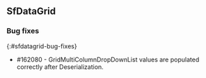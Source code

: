 ## SfDataGrid

### Bug fixes
{:#sfdatagrid-bug-fixes}

* \#162080 - GridMultiColumnDropDownList values are populated correctly after Deserialization.
